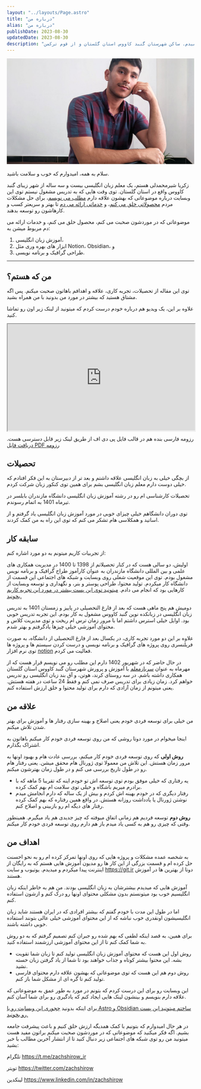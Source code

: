 ```yaml
---
layout: "../layouts/Page.astro"
title: "درباره من"
alias: "درباره من"
publishDate: 2023-08-30
updatedDate: 2023-08-30
description: "زکریا شیرمحمدلی هستم، 23 ساله؛ معلم زبان انگلیسی هستم و تو وقت های آزادم پروژه های فریلنسری انجام میدم. ساکن شهرستان گنبد کاووس استان گلستان و از قوم ترکمن."
---
```


![زکریا شیرمحمدلی (zachshirow)](../assets/zachshirow-portrait.jpg)


سلام به همه، امیدوارم که خوب و سلامت باشید. 

زکریا شیرمحمدلی هستم، یک معلم زبان انگلیسی بیست و سه ساله از شهر زیبای گنبد کاووس واقع در استان گلستان. توی وقت هایی که به تدریس مشغول نیستم توی این وبسایت درباره موضوعاتی که بهشون علاقه دارم [مطلب می نویسم](https://zachshirow.ir/posts)، برای حل مشکلات مردم [محصولاتی خلق می کنم](https://zachshirow.ir/tags/محصول)، و [خدماتی ارائه می دم](https://zachshirow.ir/tags/خدمت) تا بهتر و سریعتر کسب و کارهاشون رو توسعه بدهند.

موضوعاتی که در موردشون صحبت می کنم، محصول خلق می کنم، و خدمات ارائه می دم مربوط میشن به: 

1) آموزش زبان انگلیسی، 
2) ابزار های بهره وری مثل Notion، Obsidian، و
3) طراحی گرافیک و برنامه نویسی. 

---

## من که هستم؟

توی این مقاله از تحصیلات، تجربه کاری، علاقه و اهدافم باهاتون صحبت میکنم. پس اگه مشتاق هستید که بیشتر در مورد من بدونید با من همراه بشید. 

علاوه بر این، یک ویدیو هم درباره خودم درست کردم که میتونید از لینک زیر اون رو تماشا کنید. 


<!-- [تماشای ویدیو در آپارات](https://www.aparat.com/v/lyqwD) -->

<style>.h_iframe-aparat_embed_frame{position:relative;}.h_iframe-aparat_embed_frame .ratio{display:block;width:100%;height:auto;}.h_iframe-aparat_embed_frame iframe{position:absolute;top:0;left:0;width:100%;height:100%;}</style><div class="h_iframe-aparat_embed_frame"><span style="display: block;padding-top: 57%"></span><iframe src="https://www.aparat.com/video/video/embed/videohash/lyqwD/vt/frame"  allowFullScreen="true" webkitallowfullscreen="true" mozallowfullscreen="true"></iframe></div>   

رزومه فارسی بنده هم در قالب فایل پی دی اف از طریق لینک زیر قابل دسترسی هست. 
[دریافت فایل PDF رزومه](https://drive.google.com/file/d/1Cr07mlAf6OOB57TTDNYzPg0YS9M1We4c/view?usp=sharing)




## تحصیلات

از بچگی خیلی به زبان انگلیسی علاقه داشتم و بعد تر از دبیرستان به این فکر افتادم که خیلی دوست دارم معلم زبان انگلیسی بشم برای همین توی کنکور زبان شرکت کردم. 

تحصیلات کارشناسی ام رو در رشته آموزش زبان انگلیسی دانشگاه مازندران بابلسر در تیرماه 1401 به اتمام رسوندم. 

توی دوران دانشگاهم خیلی چیزای خوبی در مورد آموزش زبان انگلیسی یاد گرفتم و از اساتید و همکلاسی هام تشکر می کنم که توی این راه به من کمک کردند. 

## سابقه کار

از تجربیات کاریم میتونم به دو مورد اشاره کنم: 

اولیش، دو سالی هست که در کنار تحصیلاتم از 1398 تا 1400 در مدیریت همکاری های علمی و بین المللی دانشگاه مازندران به عنوان کارآموز طراح گرافیک و برنامه نویس مشغول بودم. توی این موقعیت شغلی روی وبسایت و شبکه های اجتماعی این قسمت از دانشگاه کار میکردم. تولید محتوا، طراحی پوستر و بنر، و نگهداری و توسعه وبسایت از کارهایی بود که انجام می دادم. [میتونید توی این پست بیشتر در مورد این تجربه کاریم بخونید.](/posts/work-oisc)

دومیش هم پنج ماهی هست که بعد از فارغ التحصیلی در پاییز و زمستان 1401 به تدریس زبان انگلیسی در زبانکده نوین گنبد کاووس مشغول به کار بودم. این تجربه تدریس خوبی بود. اوایل خیلی استرس داشتم اما با مرور زمان ترس ام ریخت و توی مدیریت کلاس و محتوای آموزشی خیلی چیزها یادگرفتم و بهتر شدم. 

علاوه بر این دو مورد تجربه کاری، در یکسال بعد از فارغ التحصیلی از دانشگاه، به صورت فریلنسری روی پروژه های گرافیک و برنامه نویسی و درست کردن سیستم ها و پروژه ها توی نرم افزار [notion](/posts/notion) فعالیت می کردم. 

در حال حاضر که در شهریور 1402 دارم این مطلب رو می نویسم قرار هست که از مهرماه به عنوان [سربازمعلم](/posts/how-soldier-teacher) با آموزش و پرورش شهرستان گنبد کاووس استان گلستان همکاری داشته باشم. در سه روستای کرند، هوتن، و آق بند زبان انگلیسی رو تدریس خواهم کرد. زمان زیادی برای تدریس صرف نمی کنم و فقط 24 ساعت در هفته هستش. یعنی میتونم از زمان آزادی که دارم برای تولید محتوا و خلق ارزش استفاده کنم.

## علاقه من

من خیلی برای توسعه فردی خودم یعنی اصلاح و بهینه سازی رفتار ها و آموزش برای بهتر شدن تلاش میکنم. 

اینجا میخوام در مورد دوتا روشی که من روی توسعه فردی خودم کار میکنم باهاتون به اشتراک بگذارم. 

**روش اولی** که روی توسعه فردی خودم کار میکنم، بررسی عادت هام و بهبود اونها به مرور زمان هستش. این تلاش من معمولا توی ژورنال هام محقق میشن. یعنی رفتار هام رو در طول تاریخ بررسی می کنم و در طول زمان بهترشون میکنم. 

- یه رفتاری که خیلی موفق بودم توی توسعه اش تو خودم اینه که تقریبا 5 ماهه که با برادرم میریم باشگاه و خیلی توی سلامت ام بهم کمک کرده. 
- رفتار دیگری که در خودم بهینه اش کردم و بیش از یک ساله که دارم انجامش میدم نوشتن ژورنال یا یادداشت روزانه هستش. در واقع همین رفتاره که بهم کمک کرده رفتار های دیگه ام رو بازبینی و اصلاح کنم. 

**روش دوم** توسعه فردیم هم زمانی اتفاق میوفته که چیز جدیدی هم یاد میگیرم. همینطور وقتی که چیزی رو هم به کسی یاد میدم باز هم دارم روی توسعه فردی خودم کار میکنم. 

## اهداف من

به شخصه عمده مشکلات و پروژه هایی که روی اونها تمرکز کرده ام رو به نحو احسنت حل کرده ام و قسمت بزرگی از این کار ها رو مدیون آموزش هایی هستم که به رایگان از اینترنت پیدا میکردم و میدیدم. یوتیوب و سایت https://git.ir دوتا از بهترین ها در آموزش هستند. 

آموزش هایی که میدیدم بیشترشان به زبان انگلیسی بودند. من هم به خاطر اینکه زبان انگلیسیم خوب بود میتونستم بدون مشکلی محتوای اونها رو درک کنم و ازشون استفاده کنم. 

اما در طول این مدت با خودم گفتم که بیشتر افرادی که در ایران هستند شاید زبان انگلیسیشون اونقدری خوب نباشه که از این محتوای آموزشی خیلی عالی بتونند استفاده خوبی داشته باشند. 

برای همین، به قصد اینکه لطفی که بهم شده رو جبران کنم تصمیم گرفتم که به دو روش به شما کمک کنم تا از این محتوای آموزشی ارزشمند استفاده کنید. 

- روش اول این هست که محتوای آموزش زبان انگلیسی تولید کنم تا زبان شما تقویت بشه. این محتوا بیشتر کوتاه و جذاب خواهند بود تا شما از یاد گرفتن زبان خسته نشید. 
- روش دوم هم این هست که توی موضوعاتی که بهشون علاقه دارم محتوای فارسی تولید کنم تا گره ای از مشکل شما باز کنم. 

این وبسایت رو برای این درست کردم که بتونم در مورد به طور عمق به موضوعاتی که علاقه دارم بنویسم و بینشون لینک هایی ایجاد کنم که یادگیری رو برای شما آسان کنم.

برای اینکه بدونید [چجوری این وبسایت رو با Astro و Obsidian ساختم میتونید این پست رو بخونید.](/posts/how-i-built-zachshirow-ir/) 

در هر حال امیدوارم که بتونیم با کمک همدیگه ارزش خلق کنیم و باعث پیشرفت جامعه بشیم. اگه فکر میکنید که موضوعاتی که در موردشون صحبت میکنم براتون مفید هست میتونید من رو توی شبکه های اجتماعی زیر دنبال کنید تا از انتشار آخرین مطالب با خبر بشید: 

تلگرام
https://t.me/zachshirow_ir

تویتر
https://twitter.com/zachshirow

لینکدین 
https://www.linkedin.com/in/zachshirow
